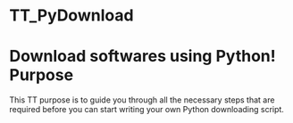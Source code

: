 TT_PyDownload
======
Download softwares using Python!
Purpose
======
This TT purpose is to guide you through all the necessary steps that are 
required before you can start writing your own Python downloading script.